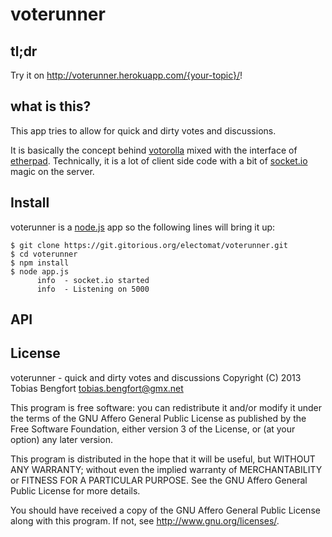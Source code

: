 # voterunner

## tl;dr

Try it on <http://voterunner.herokuapp.com/{your-topic}/>!

## what is this?

This app tries to allow for quick and dirty votes and discussions.

It is basically the concept behind [votorolla](http://zelea.com/project/votorola/home.xht)
mixed with the interface of [etherpad](http://etherpad.org/).
Technically, it is a lot of client side code with a bit of 
[socket.io](http://socket.io) magic on the server.

## Install

voterunner is a [node.js](http://nodejs.org/) app so the following lines will bring it up:

	$ git clone https://git.gitorious.org/electomat/voterunner.git
	$ cd voterunner
	$ npm install
	$ node app.js
	      info  - socket.io started
	      info  - Listening on 5000

## API

## License

voterunner - quick and dirty votes and discussions
Copyright (C) 2013  Tobias Bengfort <tobias.bengfort@gmx.net>

This program is free software: you can redistribute it and/or modify
it under the terms of the GNU Affero General Public License as
published by the Free Software Foundation, either version 3 of the
License, or (at your option) any later version.

This program is distributed in the hope that it will be useful,
but WITHOUT ANY WARRANTY; without even the implied warranty of
MERCHANTABILITY or FITNESS FOR A PARTICULAR PURPOSE.  See the
GNU Affero General Public License for more details.

You should have received a copy of the GNU Affero General Public License
along with this program.  If not, see <http://www.gnu.org/licenses/>.
